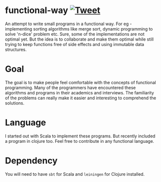 # functional-way [![Tweet](https://img.shields.io/twitter/url/http/shields.io.svg?style=social)](https://twitter.com/intent/tweet?text=Functional%20programming%20with%20familiar%20problems&url=https://github.com/ashwinbhaskar/functional-way)
An attempt to write small programs in a functional way. For eg - implementing sorting algorithms like merge sort, dynamic programming to solve 'n-dice' problem etc. Sure, some of the implementations are not optimal yet. But the idea is to collaborate and make them optimal while still trying to keep functions free of side effects and using immutable data structures.

# Goal
The goal is to make people feel comfortable with the concepts of functional programming. Many of the programmers have encountered these algorithms and programs in their academics and interviews. The familiarity of the problems can really make it easier and interesting to comprehend the solutions.

# Language
I started out with Scala to implement these programs. But recently included a program in clojure too. Feel free to contribute in any functional language.

# Dependency

You will need to have `sbt` for Scala and `leiningen` for Clojure installed.
